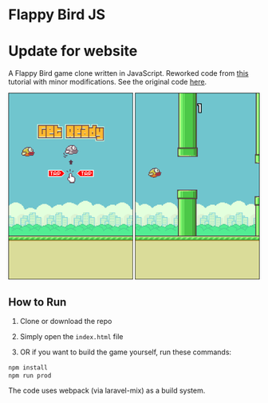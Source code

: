 # Flappy Bird JS
# Update for website 

A Flappy Bird game clone written in JavaScript. Reworked code from [this](https://www.youtube.com/watch?v=0ArCFchlTq4) tutorial with minor modifications. See the original code [here](https://github.com/CodeExplainedRepo/Original-Flappy-bird-JavaScript).

![](screenshots.png)

## How to Run

1. Clone or download the repo

2. Simply open the `index.html` file

3. OR if you want to build the game yourself, run these commands:

```
npm install
npm run prod
```

The code uses webpack (via laravel-mix) as a build system.
